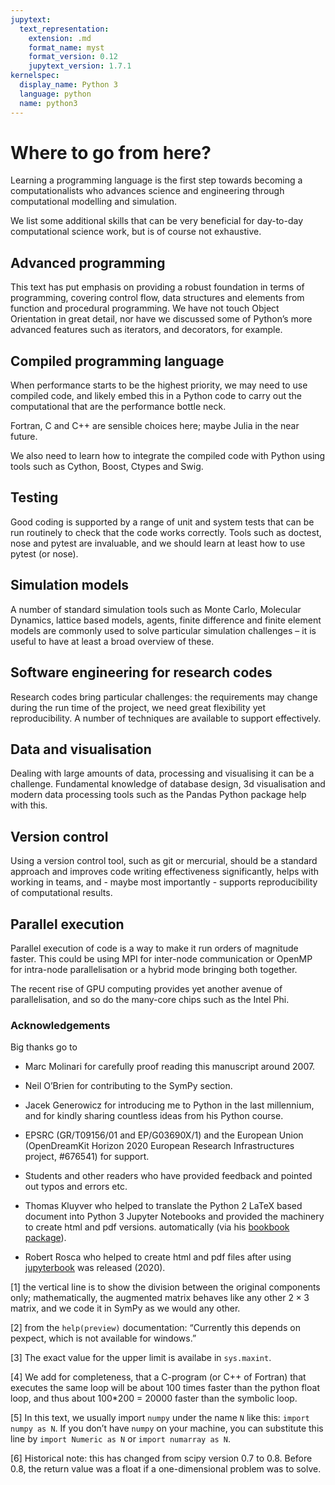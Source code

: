 ```yaml
---
jupytext:
  text_representation:
    extension: .md
    format_name: myst
    format_version: 0.12
    jupytext_version: 1.7.1
kernelspec:
  display_name: Python 3
  language: python
  name: python3
---
```


# Where to go from here?

Learning a programming language is the first step towards becoming a computationalists who advances science and engineering through computational modelling and simulation.

We list some additional skills that can be very beneficial for day-to-day computational science work, but is of course not exhaustive.

## Advanced programming

This text has put emphasis on providing a robust foundation in terms of programming, covering control flow, data structures and elements from function and procedural programming. We have not touch Object Orientation in great detail, nor have we discussed some of Python’s more advanced features such as iterators, and decorators, for example.

## Compiled programming language

When performance starts to be the highest priority, we may need to use compiled code, and likely embed this in a Python code to carry out the computational that are the performance bottle neck.

Fortran, C and C++ are sensible choices here; maybe Julia in the near future.

We also need to learn how to integrate the compiled code with Python using tools such as Cython, Boost, Ctypes and Swig.

## Testing

Good coding is supported by a range of unit and system tests that can be run routinely to check that the code works correctly. Tools such as doctest, nose and pytest are invaluable, and we should learn at least how to use pytest (or nose).

## Simulation models

A number of standard simulation tools such as Monte Carlo, Molecular Dynamics, lattice based models, agents, finite difference and finite element models are commonly used to solve particular simulation challenges – it is useful to have at least a broad overview of these.

## Software engineering for research codes

Research codes bring particular challenges: the requirements may change during the run time of the project, we need great flexibility yet reproducibility. A number of techniques are available to support effectively.

## Data and visualisation

Dealing with large amounts of data, processing and visualising it can be a challenge. Fundamental knowledge of database design, 3d visualisation and modern data processing tools such as the Pandas Python package help with this.

## Version control

Using a version control tool, such as git or mercurial, should be a standard approach and improves code writing effectiveness significantly, helps with working in teams, and - maybe most importantly - supports reproducibility of computational results.

## Parallel execution

Parallel execution of code is a way to make it run orders of magnitude faster. This could be using MPI for inter-node communication or OpenMP for intra-node parallelisation or a hybrid mode bringing both together.

The recent rise of GPU computing provides yet another avenue of parallelisation, and so do the many-core chips such as the Intel Phi.

### Acknowledgements

Big thanks go to

-   Marc Molinari for carefully proof reading this manuscript around 2007.

-   Neil O’Brien for contributing to the SymPy section.

-   Jacek Generowicz for introducing me to Python in the last millennium, and for kindly sharing countless ideas from his Python course.

-   EPSRC (GR/T09156/01 and EP/G03690X/1) and the European Union (OpenDreamKit Horizon 2020 European Research Infrastructures project, #676541) for support.

-   Students and other readers who have provided feedback and pointed out typos and errors etc.

-   Thomas Kluyver who helped to translate the Python 2 LaTeX based document into Python 3 Jupyter Notebooks and provided the machinery to create html and pdf versions. automatically (via his [bookbook package](https://github.com/takluyver/bookbook)).

-   Robert Rosca who helped to create html and pdf files after using [jupyterbook](https://jupyterbook.org) was released (2020).

[1] the vertical line is to show the division between the original components only; mathematically, the augmented matrix behaves like any other 2 × 3 matrix, and we code it in SymPy as we would any other.

[2] from the <span>`help(preview)`</span> documentation: “Currently this depends on pexpect, which is not available for windows.”

[3] The exact value for the upper limit is availabe in `sys.maxint`.

[4] We add for completeness, that a C-program (or C++ of Fortran) that executes the same loop will be about 100 times faster than the python float loop, and thus about 100\*200 = 20000 faster than the symbolic loop.

[5] In this text, we usually import `numpy` under the name `N` like this: `import numpy as N`. If you don’t have `numpy` on your machine, you can substitute this line by `import Numeric as N` or `import numarray as N`.

[6] Historical note: this has changed from scipy version 0.7 to 0.8. Before 0.8, the return value was a float if a one-dimensional problem was to solve.
